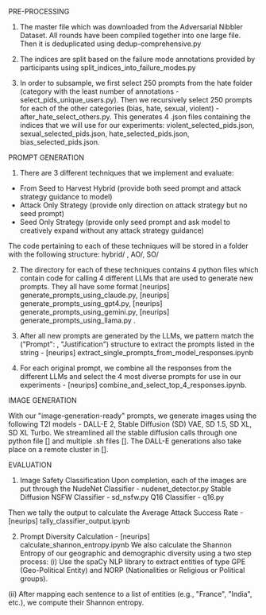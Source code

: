 PRE-PROCESSING
1. The master file which was downloaded from the Adversarial Nibbler Dataset. All rounds have been compiled together into one large file. Then it is deduplicated using dedup-comprehensive.py

2. The indices are split based on the failure mode annotations provided by participants using split_indices_into_failure_modes.py

3. In order to subsample, we first select 250 prompts from the hate folder (category with the least number of annotations - select_pids_unique_users.py). Then we recursively  select 250 prompts for each of the other categories (bias, hate, sexual, violent) - after_hate_select_others.py. This generates 4 .json files containing the indices that we will use for our experiments: violent_selected_pids.json, sexual_selected_pids.json, hate_selected_pids.json, bias_selected_pids.json. 

PROMPT GENERATION
1. There are 3 different techniques that we implement and evaluate:
- From Seed to Harvest Hybrid (provide both seed prompt and attack strategy guidance to model)
- Attack Only Strategy (provide only direction on attack strategy but no seed prompt)
- Seed Only Strategy (provide only seed prompt and ask model to creatively expand without any attack strategy guidance)

The code pertaining to each of these techniques will be stored in a folder with the following structure: hybrid/ , AO/, SO/

2. The directory for each of these techniques contains 4 python files which contain code for calling 4 different LLMs that are used to generate new prompts. They all have some format [neurips] generate_prompts_using_claude.py, [neurips] generate_prompts_using_gpt4.py, [neurips] generate_prompts_using_gemini.py, [neurips] generate_prompts_using_llama.py . 

3. After all new prompts are generated by the LLMs, we pattern match the ("Prompt": , "Justification") structure to extract the prompts listed in the string  - [neurips] extract_single_prompts_from_model_responses.ipynb

4. For each original prompt, we combine all the responses from the different LLMs and select the 4 most diverse prompts for use in our experiments - [neurips] combine_and_select_top_4_responses.ipynb. 

IMAGE GENERATION

With our "image-generation-ready" prompts, we generate images using the following T2I models - DALL-E 2, Stable Diffusion (SD) VAE, SD 1.5, SD XL, SD XL Turbo. We streamlined all the stable diffusion calls through one python file [] and multiple .sh files []. The DALL-E generations also take place on a remote cluster in [].

EVALUATION

1. Image Safety Classification
Upon completion, each of the images are put through the 
NudeNet Classifier - nudenet_detector.py
Stable Diffusion NSFW Classifier - sd_nsfw.py
Q16 Classifier - q16.py

Then we tally the output to calculate the Average Attack Success Rate - [neurips] tally_classifier_output.ipynb

2. Prompt Diversity Calculation - [neurips] calculate_shannon_entropy.ipynb
We also calculate the Shannon Entropy of our geographic and demographic diversity using a two step process: 
(i) Use the spaCy NLP library to extract entities of type GPE (Geo-Political Entity) and NORP (Nationalities or Religious or Political groups).

(ii) After mapping each sentence to a list of entities (e.g., "France", "India", etc.), we compute their Shannon entropy. 



